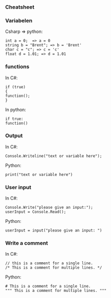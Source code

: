 ### Cheatsheet

### Variabelen

Csharp => python:
```
int a = 0;  => a = 0
string b = "Brent"; => b = 'Brent'
char c = "c"; => c = 'c'
float d = 1.01; => d = 1.01
```


### functions

In C#:
```
if (true)
{
function();
}
```

In python:
```
if true:
function()
```

### Output

In C#:
```
Console.Writeline("text or variable here");
```

Python:
```
print("text or variable here")
```

### User input

In C#:
```
Console.Write("please give an input:");
userInput = Console.Read();
```

Python:
```
userInput = input("please give an input: ")
```
### Write a comment

In C#:
```
// this is a comment for a single line.
/* This is a comment for multiple lines. */
```

Python:
```
# This is a comment for a single line.
""" This is a comment for multiple lines. """
```
